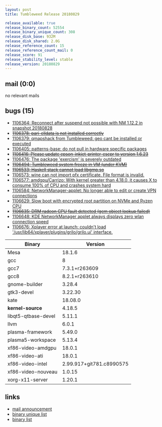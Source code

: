 ```yaml
---
layout: post
title: Tumbleweed Release 20180829

release_available: true
release_binary_count: 52554
release_binary_unique_count: 308
release_disk_base: 932M
release_disk_shared: 2.0G
release_reference_count: 15
release_reference_count_mail: 0
release_score: 91
release_stability_level: stable
release_version: 20180829
---
```


## mail (0:0)

no relevant mails

## bugs (15)

<!--more-->

- [1106364: Reconnect after suspend not possible with NM 1.12.2 in snapshot 20180828](https://bugzilla.opensuse.org/show_bug.cgi?id=1106364)
- ~~[1106378: pari-elldata is not installed correctly](https://bugzilla.opensuse.org/show_bug.cgi?id=1106378)~~
- [1106379: qmapshack from Tumbleweed: geo cant be installed or executed](https://bugzilla.opensuse.org/show_bug.cgi?id=1106379)
- [1106405: patterns-base: do not pull in hardware specific packages](https://bugzilla.opensuse.org/show_bug.cgi?id=1106405)
- ~~[1106416: Please update epson-inkjet-printer-escpr to version 1.6.23](https://bugzilla.opensuse.org/show_bug.cgi?id=1106416)~~
- [1106476: The package 'exercism' is severely outdated](https://bugzilla.opensuse.org/show_bug.cgi?id=1106476)
- ~~[1106494: Tumbleweed system freeze in VM (under KVM)](https://bugzilla.opensuse.org/show_bug.cgi?id=1106494)~~
- ~~[1106533: Haskell stack cannot load libgmp.so](https://bugzilla.opensuse.org/show_bug.cgi?id=1106533)~~
- [1106573: wine can not import pfx certificate. File format is invalid.](https://bugzilla.opensuse.org/show_bug.cgi?id=1106573)
- [1106577: amdgpu/Carrizo: With kernel greater than 4.18.0, it causes X to consume 100% of CPU and crashes system hard](https://bugzilla.opensuse.org/show_bug.cgi?id=1106577)
- [1106584: NetworkManager-applet: No longer able to edit or create VPN connections](https://bugzilla.opensuse.org/show_bug.cgi?id=1106584)
- [1106629: Slow boot with encrypted root partition on NVMe and Ryzen CPU](https://bugzilla.opensuse.org/show_bug.cgi?id=1106629)
- ~~[1106635: DRM radeon GPU fault detected (gem object lookup failed)](https://bugzilla.opensuse.org/show_bug.cgi?id=1106635)~~
- [1106648: KDE NetworkManager applet always displays zero wlan connection speed](https://bugzilla.opensuse.org/show_bug.cgi?id=1106648)
- [1106676: Xplayer error at launch: couldn't load '/usr/lib64/xplayer/plugins/grilo/grilo.ui' interface.](https://bugzilla.opensuse.org/show_bug.cgi?id=1106676)

Binary | Version
--- | ---
Mesa | 18.1.6
gcc | 8
gcc7 | 7.3.1+r263609
gcc8 | 8.2.1+r263610
gnome-builder | 3.28.4
gtk3-devel | 3.22.30
kate | 18.08.0
**kernel-source** | 4.18.5
libqt5-qtbase-devel | 5.11.1
llvm | 6.0.1
plasma-framework | 5.49.0
plasma5-workspace | 5.13.4
xf86-video-amdgpu | 18.0.1
xf86-video-ati | 18.0.1
xf86-video-intel | 2.99.917+git781.c8990575
xf86-video-nouveau | 1.0.15
xorg-x11-server | 1.20.1

## links

- [mail announcement](https://lists.opensuse.org/opensuse-factory/2018-08/msg00358.html)
- [binary unique list](http://download.tumbleweed.boombatower.com/20180829/rpm.unique.list)
- [binary list](http://download.tumbleweed.boombatower.com/20180829/rpm.list)
